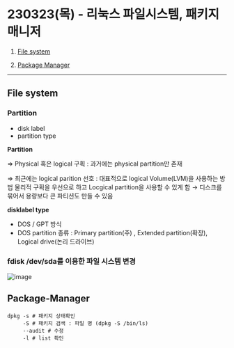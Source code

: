 # 230323(목) - 리눅스 파일시스템, 패키지 매니저
1. [File system](#file-system) 

2. [Package Manager](#package-manager)
---
## File system
### Partition

- disk label
- partition type

**Partition** 

⇒ Physical 혹은 logical 구획 : 과거에는 physical partition만 존재

⇒ 최근에는 logical parition 선호 : 대표적으로 logical Volume(LVM)을 사용하는 방법 물리적 구획을 우선으로 하고 Locgical partition을 사용할 수 있게 함 → 디스크를 묶어서  용량보다 큰 파티션도 만들 수 있음 

**disklabel type**

- DOS / GPT 방식
- DOS partition 종류 :  Primary partition(주) , Extended partition(확장), Logical drive(논리 드라이브)
### fdisk /dev/sda를 이용한 파일 시스템 변경
![image](https://user-images.githubusercontent.com/125112464/227134349-95039298-b9a2-4606-9ce3-5a4a6ee5c2cc.png)

## Package-Manager
```shell
dpkg -s # 패키지 상태확인
     -S # 패키지 검색 : 파일 명 (dpkg -S /bin/ls)
     --audit # 수정
     -l # list 확인
```
